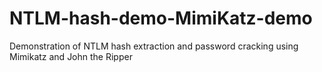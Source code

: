 # NTLM-hash-demo-MimiKatz-demo
Demonstration of NTLM hash extraction and password cracking using Mimikatz and John the Ripper
